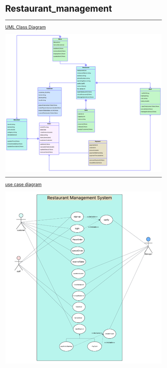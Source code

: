 # Restaurant_management
---

<a href='https://lucid.app/lucidchart/07619da3-d34f-4adb-bb2a-340a93b687bf/view'>UML Class Diagram </a>

![uml class diagram](https://github.com/Kabir21Hossain/restaurant_management/blob/main/image/Restaurant_management.png)

---
<a href="https://lucid.app/lucidchart/e6979772-3a57-4fa5-9f62-aab8508f8463/view?page=0_0#">use case diagram</a>

![use case diagram](https://github.com/Kabir21Hossain/restaurant_management/blob/main/image/use_case_restaurant_management.png)
